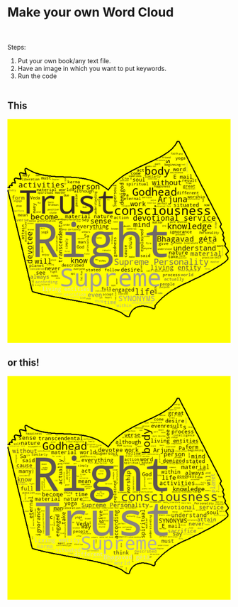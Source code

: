 # Make your own Word Cloud
<br><br>Steps: 
1. Put your own book/any text file.<br>
2. Have an image in which you want to put keywords.<br>
3. Run the code<br><br>

## This <br>
![](geeta.png)
## or this!<br>
![](geeta1.png)
